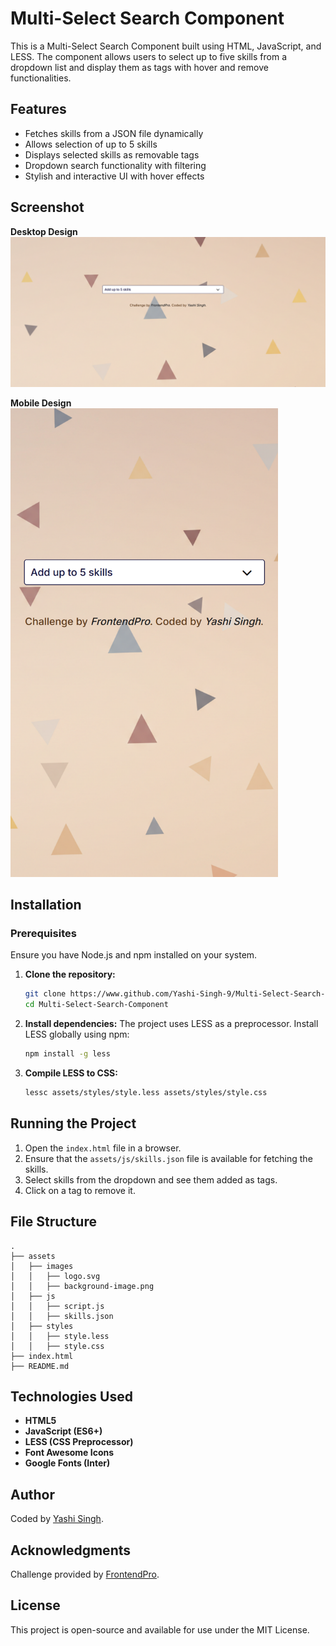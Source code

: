 # Multi-Select Search Component

This is a Multi-Select Search Component built using HTML, JavaScript, and LESS. The component allows users to select up to five skills from a dropdown list and display them as tags with hover and remove functionalities.

## Features
- Fetches skills from a JSON file dynamically
- Allows selection of up to 5 skills
- Displays selected skills as removable tags
- Dropdown search functionality with filtering
- Stylish and interactive UI with hover effects

## Screenshot

**Desktop Design**
![](assets/images/desktop-design.png)

**Mobile Design**
<img src="assets/images/mobile-design.png" height="750" width="auto">

## Installation

### Prerequisites
Ensure you have Node.js and npm installed on your system.

1. **Clone the repository:**
   ```sh
   git clone https://www.github.com/Yashi-Singh-9/Multi-Select-Search-Component.git
   cd Multi-Select-Search-Component
   ```

2. **Install dependencies:**
   The project uses LESS as a preprocessor. Install LESS globally using npm:
   ```sh
   npm install -g less
   ```

3. **Compile LESS to CSS:**
   ```sh
   lessc assets/styles/style.less assets/styles/style.css
   ```

## Running the Project
1. Open the `index.html` file in a browser.
2. Ensure that the `assets/js/skills.json` file is available for fetching the skills.
3. Select skills from the dropdown and see them added as tags.
4. Click on a tag to remove it.

## File Structure
```
.
├── assets
│   ├── images
│   │   ├── logo.svg
│   │   ├── background-image.png
│   ├── js
│   │   ├── script.js
│   │   ├── skills.json
│   ├── styles
│   │   ├── style.less
│   │   ├── style.css
├── index.html
├── README.md
```

## Technologies Used
- **HTML5**
- **JavaScript (ES6+)**
- **LESS (CSS Preprocessor)**
- **Font Awesome Icons**
- **Google Fonts (Inter)**

## Author
Coded by [Yashi Singh](https://www.linkedin.com/in/yashi-singh-b4143a246).

## Acknowledgments
Challenge provided by [FrontendPro](https://www.frontendpro.dev/frontend-coding-challenges).

## License
This project is open-source and available for use under the MIT License.